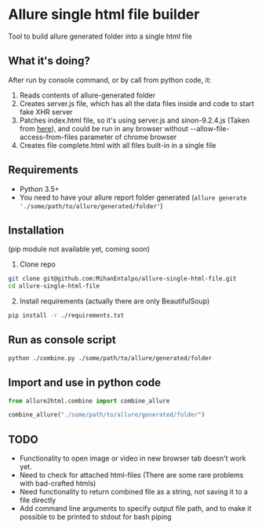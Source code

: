 # Allure single html file builder

Tool to build allure generated folder into a single html file

## What it's doing?

After run by console command, or by call from python code, it:

1. Reads contents of allure-generated folder
2. Creates server.js file, which has all the data files inside and code to start fake XHR server
3. Patches index.html file, so it's using server.js and sinon-9.2.4.js (Taken from [here](https://sinonjs.org/)), and could be run in any browser without --allow-file-access-from-files parameter of chrome browser
4. Creates file complete.html with all files built-in in a single file

## Requirements

* Python 3.5+
* You need to have your allure report folder generated (`allure generate './some/path/to/allure/generated/folder'`)

## Installation

(pip module not available yet, coming soon)

1. Clone repo

```bash
git clone git@github.com:MihanEntalpo/allure-single-html-file.git
cd allure-single-html-file
```

2. Install requirements (actually there are only BeautifulSoup)

```bash
pip install -r ./requirements.txt
```

## Run as console script

```bash
python ./combine.py ./some/path/to/allure/generated/folder
```

## Import and use in python code

```python
from allure2html.combine import combine_allure

combine_allure("./some/path/to/allure/generated/folder")
```

## TODO

* Functionality to open image or video in new browser tab doesn't work yet.
* Need to check for attached html-files (There are some rare problems with bad-crafted htmls)
* Need functionality to return combined file as a string, not saving it to a file directly
* Add command line arguments to specify output file path, and to make it possible to be printed to stdout for bash piping

